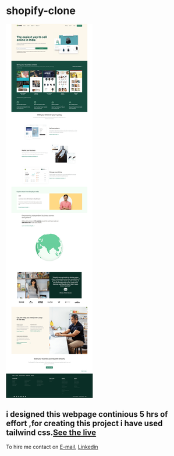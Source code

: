 #  shopify-clone

![image](screenshot.png)

##  i designed this webpage continious 5 hrs of effort ,for creating this project i have used tailwind css.<a href=" https://www.linkedin.com/in/piyush-mani-chaubey-42b338a3/">See the live<a>

To hire me contact on <a href="piyushmanic@gmail.com">E-mail<a>, <a href=" https://www.linkedin.com/in/piyush-mani-chaubey-42b338a3/">Linkedin<a>


